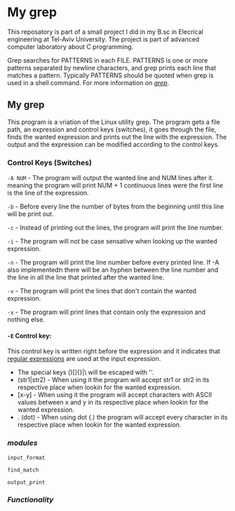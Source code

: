 # My grep
This reposatory is part of a small project I did in my B.sc in Elecrical engineering at Tel-Aviv University. The project is part of advanced computer laboratory about C programming. 

Grep searches for PATTERNS in each FILE. PATTERNS is one or more patterns separated by newline characters, and grep prints each line that matches a pattern. Typically PATTERNS should be quoted when grep is used in a shell command. For more information on [*grep*](https://man7.org/linux/man-pages/man1/grep.1.html).

## My grep
This program is a vriation of the Linux utility grep. The program gets a file path, an expression and control keys (switches), it goes through the file, finds the wanted expression and prints out the line with the expression. The output and the expression can be modified according to the control keys.

### Control Keys (Switches)
`-A NUM` - The program will output the wanted line and NUM lines after it. meaning the program will print NUM + 1 continuous lines were the first line is the line of the expression.

`-b` - Before every line the number of bytes from the beginning until this line will be print out.

`-c` - Instead of printing out the lines, the program will print the line number.

`-i` - The program will not be case sensative when looking up the wanted expression.

`-n` - The program will print the line number before every printed line. If -A also implementedת there will be an hyphen between the line number and the line in all the line that printed after the wanted line. 

`-v` - The program will print the lines that don't contain the wanted expression.

`-x` - The program will print lines that contain only the expression and nothing else.
#### `-E` Control key:
This control key is written right before the expression and it indicates that [regular expressions](https://en.wikipedia.org/wiki/Regular_expression) are used at the input expression.
- The special keys ()[]{}|\ will be escaped with '\'.
- (str1|str2) - When using it the program will accept str1 or str2 in its respective place when lookin for the wanted expression.
- [x-y] - When using it the program will accept characters with ASCII values between x and y in its respective place when lookin for the wanted expression.
- . (dot) - When using dot (.) the program will accept every character in its respective place when lookin for the wanted expression.


### *modules*
`input_format`

`find_match`

`output_print`

### *Functionality*


